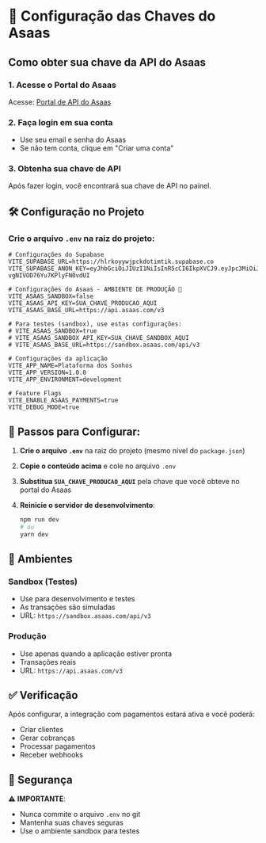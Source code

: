 # 🔑 Configuração das Chaves do Asaas

## Como obter sua chave da API do Asaas

### 1. Acesse o Portal do Asaas
Acesse: [Portal de API do Asaas](https://www.asaas.com/customerApiAccessToken/index?mshs=5827f28427311df056dc17d8b74230c6)

### 2. Faça login em sua conta
- Use seu email e senha do Asaas
- Se não tem conta, clique em "Criar uma conta"

### 3. Obtenha sua chave de API
Após fazer login, você encontrará sua chave de API no painel.

## 🛠️ Configuração no Projeto

### Crie o arquivo `.env` na raiz do projeto:

```env
# Configurações do Supabase
VITE_SUPABASE_URL=https://hlrkoyywjpckdotimtik.supabase.co
VITE_SUPABASE_ANON_KEY=eyJhbGciOiJIUzI1NiIsInR5cCI6IkpXVCJ9.eyJpc3MiOiJzdXBhYmFzZSIsInJlZiI6ImhscmtveXl3anBja2RvdGltdGlrIiwicm9sZSI6ImFub24iLCJpYXQiOjE3NTMxNTMwNDcsImV4cCI6MjA2ODcyOTA0N30.kYEtg1hYG2pmcyIeXRs-vgNIVOD76Yu7KPlyFN0vdUI

# Configurações do Asaas - AMBIENTE DE PRODUÇÃO 🚀
VITE_ASAAS_SANDBOX=false
VITE_ASAAS_API_KEY=SUA_CHAVE_PRODUCAO_AQUI
VITE_ASAAS_BASE_URL=https://api.asaas.com/v3

# Para testes (sandbox), use estas configurações:
# VITE_ASAAS_SANDBOX=true
# VITE_ASAAS_SANDBOX_API_KEY=SUA_CHAVE_SANDBOX_AQUI
# VITE_ASAAS_BASE_URL=https://sandbox.asaas.com/api/v3

# Configurações da aplicação
VITE_APP_NAME=Plataforma dos Sonhos
VITE_APP_VERSION=1.0.0
VITE_APP_ENVIRONMENT=development

# Feature Flags
VITE_ENABLE_ASAAS_PAYMENTS=true
VITE_DEBUG_MODE=true
```

## 🔄 Passos para Configurar:

1. **Crie o arquivo `.env`** na raiz do projeto (mesmo nível do `package.json`)

2. **Copie o conteúdo acima** e cole no arquivo `.env`

3. **Substitua `SUA_CHAVE_PRODUCAO_AQUI`** pela chave que você obteve no portal do Asaas

4. **Reinicie o servidor de desenvolvimento**:
   ```bash
   npm run dev
   # ou
   yarn dev
   ```

## 🧪 Ambientes

### Sandbox (Testes)
- Use para desenvolvimento e testes
- As transações são simuladas
- URL: `https://sandbox.asaas.com/api/v3`

### Produção
- Use apenas quando a aplicação estiver pronta
- Transações reais
- URL: `https://api.asaas.com/v3`

## ✅ Verificação

Após configurar, a integração com pagamentos estará ativa e você poderá:
- Criar clientes
- Gerar cobranças
- Processar pagamentos
- Receber webhooks

## 🔐 Segurança

⚠️ **IMPORTANTE**: 
- Nunca commite o arquivo `.env` no git
- Mantenha suas chaves seguras
- Use o ambiente sandbox para testes 